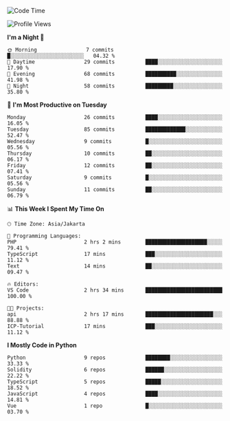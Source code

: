 <!--START_SECTION:waka-->
![Code Time](http://img.shields.io/badge/Code%20Time-1%2C549%20hrs%2058%20mins-blue)

![Profile Views](http://img.shields.io/badge/Profile%20Views-1-blue)

**I'm a Night 🦉** 

```text
🌞 Morning                7 commits           █░░░░░░░░░░░░░░░░░░░░░░░░   04.32 % 
🌆 Daytime                29 commits          ████░░░░░░░░░░░░░░░░░░░░░   17.90 % 
🌃 Evening                68 commits          ██████████░░░░░░░░░░░░░░░   41.98 % 
🌙 Night                  58 commits          █████████░░░░░░░░░░░░░░░░   35.80 % 
```
📅 **I'm Most Productive on Tuesday** 

```text
Monday                   26 commits          ████░░░░░░░░░░░░░░░░░░░░░   16.05 % 
Tuesday                  85 commits          █████████████░░░░░░░░░░░░   52.47 % 
Wednesday                9 commits           █░░░░░░░░░░░░░░░░░░░░░░░░   05.56 % 
Thursday                 10 commits          ██░░░░░░░░░░░░░░░░░░░░░░░   06.17 % 
Friday                   12 commits          ██░░░░░░░░░░░░░░░░░░░░░░░   07.41 % 
Saturday                 9 commits           █░░░░░░░░░░░░░░░░░░░░░░░░   05.56 % 
Sunday                   11 commits          ██░░░░░░░░░░░░░░░░░░░░░░░   06.79 % 
```


📊 **This Week I Spent My Time On** 

```text
🕑︎ Time Zone: Asia/Jakarta

💬 Programming Languages: 
PHP                      2 hrs 2 mins        ████████████████████░░░░░   79.41 % 
TypeScript               17 mins             ███░░░░░░░░░░░░░░░░░░░░░░   11.12 % 
Text                     14 mins             ██░░░░░░░░░░░░░░░░░░░░░░░   09.47 % 

🔥 Editors: 
VS Code                  2 hrs 34 mins       █████████████████████████   100.00 % 

🐱‍💻 Projects: 
api                      2 hrs 17 mins       ██████████████████████░░░   88.88 % 
ICP-Tutorial             17 mins             ███░░░░░░░░░░░░░░░░░░░░░░   11.12 % 
```

**I Mostly Code in Python** 

```text
Python                   9 repos             ████████░░░░░░░░░░░░░░░░░   33.33 % 
Solidity                 6 repos             ██████░░░░░░░░░░░░░░░░░░░   22.22 % 
TypeScript               5 repos             █████░░░░░░░░░░░░░░░░░░░░   18.52 % 
JavaScript               4 repos             ████░░░░░░░░░░░░░░░░░░░░░   14.81 % 
Vue                      1 repo              █░░░░░░░░░░░░░░░░░░░░░░░░   03.70 % 
```




<!--END_SECTION:waka-->
